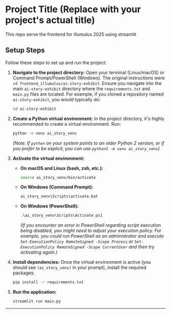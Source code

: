 # Project Title (Replace with your project's actual title)

This repo serve the frontend for illumulus 2025 using streamlit
## Setup Steps

Follow these steps to set up and run the project:

1.  **Navigate to the project directory:**
    Open your terminal (Linux/macOS) or Command Prompt/PowerShell (Windows).
    The original instructions were `cd frontend_illumulus/ai-story-exhibit`. Ensure you navigate into the main `ai-story-exhibit` directory where the `requirements.txt` and `main.py` files are located.
    For example, if you cloned a repository named `ai-story-exhibit`, you would typically do:
    ```bash
    cd ai-story-exhibit
    ```

2.  **Create a Python virtual environment:**
    In the project directory, it's highly recommended to create a virtual environment. Run:
    ```bash
    python -m venv ai_story_venv
    ```
    *(Note: If `python` on your system points to an older Python 2 version, or if you prefer to be explicit, you can use `python3 -m venv ai_story_venv`)*

3.  **Activate the virtual environment:**
    *   **On macOS and Linux (bash, zsh, etc.):**
        ```bash
        source ai_story_venv/bin/activate
        ```
    *   **On Windows (Command Prompt):**
        ```cmd
        ai_story_venv\Scripts\activate.bat
        ```
    *   **On Windows (PowerShell):**
        ```powershell
        .\ai_story_venv\Scripts\Activate.ps1
        ```
        *(If you encounter an error in PowerShell regarding script execution being disabled, you might need to adjust your execution policy. For example, you could run PowerShell as an administrator and execute `Set-ExecutionPolicy RemoteSigned -Scope Process` or `Set-ExecutionPolicy RemoteSigned -Scope CurrentUser` and then try activating again.)*

4.  **Install dependencies:**
    Once the virtual environment is active (you should see `(ai_story_venv)` in your prompt), install the required packages:
    ```bash
    pip install -r requirements.txt
    ```

5.  **Run the application:**
    ```bash
    streamlit run main.py
    ```
---
